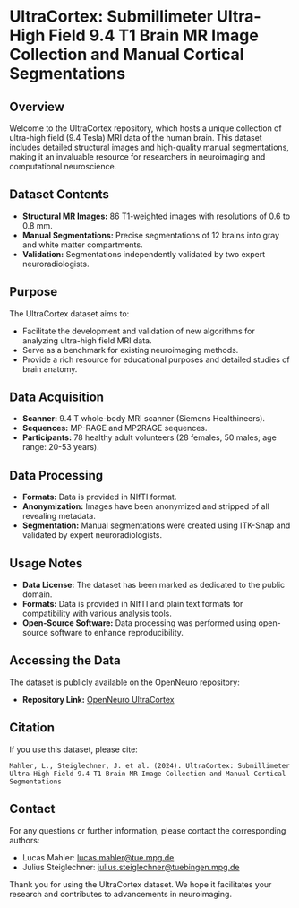 # UltraCortex: Submillimeter Ultra-High Field 9.4 T1 Brain MR Image Collection and Manual Cortical Segmentations

## Overview

Welcome to the UltraCortex repository, which hosts a unique collection of ultra-high field (9.4 Tesla) MRI data of the human brain. This dataset includes detailed structural images and high-quality manual segmentations, making it an invaluable resource for researchers in neuroimaging and computational neuroscience.

## Dataset Contents

- **Structural MR Images:** 86 T1-weighted images with resolutions of 0.6 to 0.8 mm.
- **Manual Segmentations:** Precise segmentations of 12 brains into gray and white matter compartments.
- **Validation:** Segmentations independently validated by two expert neuroradiologists.

## Purpose

The UltraCortex dataset aims to:

- Facilitate the development and validation of new algorithms for analyzing ultra-high field MRI data.
- Serve as a benchmark for existing neuroimaging methods.
- Provide a rich resource for educational purposes and detailed studies of brain anatomy.

## Data Acquisition

- **Scanner:** 9.4 T whole-body MRI scanner (Siemens Healthineers).
- **Sequences:** MP-RAGE and MP2RAGE sequences.
- **Participants:** 78 healthy adult volunteers (28 females, 50 males; age range: 20-53 years).

## Data Processing

- **Formats:** Data is provided in NIfTI format.
- **Anonymization:** Images have been anonymized and stripped of all revealing metadata.
- **Segmentation:** Manual segmentations were created using ITK-Snap and validated by expert neuroradiologists.


## Usage Notes

- **Data License:** The dataset has been marked as dedicated to the public domain.
- **Formats:** Data is provided in NIfTI and plain text formats for compatibility with various analysis tools.
- **Open-Source Software:** Data processing was performed using open-source software to enhance reproducibility.

## Accessing the Data

The dataset is publicly available on the OpenNeuro repository:

- **Repository Link:** [OpenNeuro UltraCortex]()

## Citation

If you use this dataset, please cite:


```TeX
Mahler, L., Steiglechner, J. et al. (2024). UltraCortex: Submillimeter Ultra-High Field 9.4 T1 Brain MR Image Collection and Manual Cortical Segmentations
```

## Contact

For any questions or further information, please contact the corresponding authors:

- Lucas Mahler: [lucas.mahler@tue.mpg.de](mailto:lucas.mahler@tue.mpg.de)
- Julius Steiglechner: [julius.steiglechner@tuebingen.mpg.de](mailto:julius.steiglechner@tue.mpg.de)

Thank you for using the UltraCortex dataset. We hope it facilitates your research and contributes to advancements in neuroimaging.
